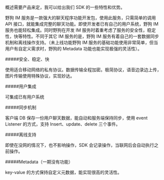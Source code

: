 概述需要产品来定，我可以给出我们 SDK 的一些特性和优势。

野狗 IM 服务是一款强大的聊天程序功能开发包，使用此服务，只需简单的调用 API 接口，就能集成完整的聊天功能。即使开发者已有自己的用户系统，野狗 IM 服务也能轻松集成。同时野狗在开发 IM 服务时着重考虑了服务的安全性，稳定性，快等特性。不同于其它 IM 服务的是，野狗 IM 服务有着自己的一套数据同步机制和离线操作支持。（未上线功能野狗 IM 服务的基础功能使用非常简单，但当用户有自定义需求时，野狗的 Metadata 功能也能实现极强的灵活性）。

#####安全、稳定、快

使用适合移动网络的私有协议。数据传输全程加密。极简协议，语音边录边上传，图片传输使用特殊协议，实现妙达。

#####用户集成

可集成已有用户系统

#####同步机制

客户端 DB 保存一份用户聊天数据，能自动和服务端保持同步，使用 event Listener 的方式，支持  Insert、update、delete 三个事件。

#####离线支持

即使在没网的情况下，也不影响操作，SDK 会记录操作，当联网后会自动执行之前操作。

#####Metadata（一期没有功能）

key-value 的方式保持自定义元数据，能实现很高的灵活性。